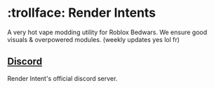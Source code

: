 # :trollface: Render Intents
A very hot vape modding utility for Roblox Bedwars. We ensure good visuals & overpowered modules. (weekly updates yes lol fr)

## [Discord](https://discord.gg/render)
Render Intent's official discord server.
